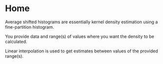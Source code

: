 # Home

Average shifted histograms are essentially kernel density estimation using a fine-partition
histogram.

You provide data and range(s) of values where you want the density to be calculated.

Linear interpolation is used to get estimates between values of the provided range(s).
